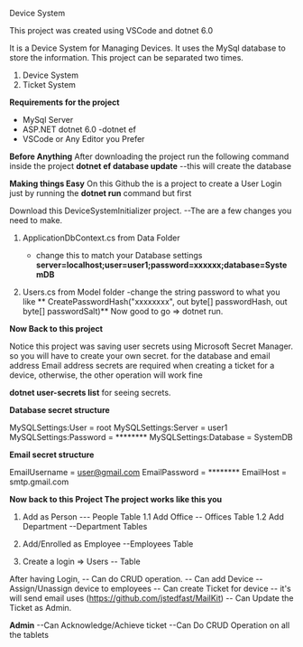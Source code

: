  Device System

This project was created using VSCode and dotnet 6.0

It is a Device System for Managing Devices. It uses the MySql database to store the information. This project can be separated two times.

1. Device System
2. Ticket System

**Requirements for the project**

- MySql Server
- ASP.NET dotnet 6.0
	-dotnet ef
- VSCode or Any Editor you Prefer

**Before Anything**
After downloading the project run the following command inside the project 
**dotnet ef database update** --this will create the database

**Making things Easy**
On this Github the is a project to create a User Login just by running the **dotnet run** command but first

Download this DeviceSystemInitializer project.
--The are a few changes you need to make.
1. ApplicationDbContext.cs from Data Folder
	- change this to match your Database settings
	**server=localhost;user=user1;password=xxxxxx;database=SystemDB**
	
2. Users.cs from Model folder 
	-change the string password to what you like
	** CreatePasswordHash("xxxxxxxx", out byte[] passwordHash, out byte[] passwordSalt)**
Now good to go => dotnet run.

**Now Back to this project**

Notice this project was saving user secrets using Microsoft Secret Manager.
so you will have to create your own secret. for the database and email address
Email address secrets are required when creating a ticket for a device, otherwise, the other operation will work fine

**dotnet user-secrets list** for seeing secrets.

**Database secret structure**

MySQLSettings:User = root
MySQLSettings:Server = user1
MySQLSettings:Password = ********
MySQLSettings:Database = SystemDB

**Email secret structure**

EmailUsername = user@gmail.com
EmailPassword = ********
EmailHost = smtp.gmail.com

**Now back to this Project The project works like this you**
1. Add as Person --- People Table
	1.1 Add Office -- Offices Table
	1.2 Add Department --Department Tables

2. Add/Enrolled as Employee --Employees Table
3. Create a login => Users -- Table 

After having Login, 
-- Can do CRUD operation.
-- Can add Device
-- Assign/Unassign device to employees
-- Can create Ticket for device -- it's will send email
	uses (https://github.com/jstedfast/MailKit)
-- Can Update the Ticket as Admin.

**Admin**
--Can Acknowledge/Achieve ticket
--Can Do CRUD Operation on all the tablets
